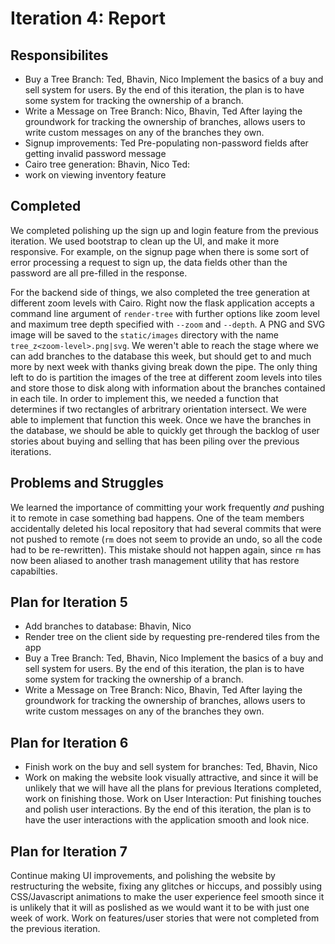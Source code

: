 # Iteration 4: Report

## Responsibilites
- Buy a Tree Branch: Ted, Bhavin, Nico
Implement the basics of a buy and sell system for users. By the end of this iteration, the plan is to have some system for tracking the ownership of a branch.
- Write a Message on Tree Branch: Nico, Bhavin, Ted
After laying the groundwork for tracking the ownership of branches, allows users to write custom messages on any of the branches they own.
- Signup improvements: Ted
Pre-populating non-password fields after getting invalid password message
- Cairo tree generation: Bhavin, Nico
Ted:
- work on viewing inventory feature

## Completed
We completed polishing up the sign up and login feature from the previous iteration. We used bootstrap to clean up the UI,
and make it more responsive. For example, on the signup page when there is some sort of error processing a request to sign up,
the data fields other than the password are all pre-filled in the response. 

For the backend side of things, we also completed the tree generation at different zoom levels with Cairo. Right now the 
flask application accepts a command line argument of `render-tree` with further options like zoom level and maximum tree 
depth specified with `--zoom` and `--depth`. A PNG and SVG image will be saved to the `static/images` directory with the name
`tree_z<zoom-level>.png|svg`. We weren't able to reach the stage where we can add branches to the database this week, but
should get to and much more by next week with thanks giving break down the pipe. The only thing left to do is partition the images of the tree at different zoom levels into
tiles and store those to disk along with information about the branches contained in each tile. In order to implement this,
we needed a function that determines if two rectangles of arbritrary orientation intersect. We were able to implement that function
this week. Once we have the branches in the database, we should be able to quickly get through the backlog of user stories about
buying and selling that has been piling over the previous iterations. 

## Problems and Struggles
We learned the importance of committing your work frequently _and_ pushing it to remote in case something bad happens. One of
the team members accidentally deleted his local repository that had several commits that were not pushed to remote (`rm` does not
seem to provide an undo, so all the code had to be re-rewritten). This mistake should not happen again, since `rm` has now been
aliased to another trash management utility that has restore capabilties.


## Plan for Iteration 5
 - Add branches to database: Bhavin, Nico
 - Render tree on the client side by requesting pre-rendered tiles from the app
 - Buy a Tree Branch: Ted, Bhavin, Nico
Implement the basics of a buy and sell system for users. By the end of this iteration, the plan is to have some system for tracking the ownership of a branch.
- Write a Message on Tree Branch: Nico, Bhavin, Ted
After laying the groundwork for tracking the ownership of branches, allows users to write custom messages on any of the branches they own.

## Plan for Iteration 6
- Finish work on  the buy and sell system for branches: Ted, Bhavin, Nico
- Work on making the website look visually attractive, and since it will be unlikely that we will have all the plans for previous Iterations completed, work on finishing those.
Work on User Interaction: Put finishing touches and polish user interactions. By the end of this iteration, the plan is to have the user interactions with the application smooth and look nice.

## Plan for Iteration 7
Continue making UI improvements, and polishing the website by restructuring the website, fixing any glitches or hiccups, and possibly using CSS/Javascript animations to make the user experience feel smooth since it is unlikely that it will as poslished as we would want it to be with just one week of work.
Work on features/user stories that were not completed from the previous iteration.
